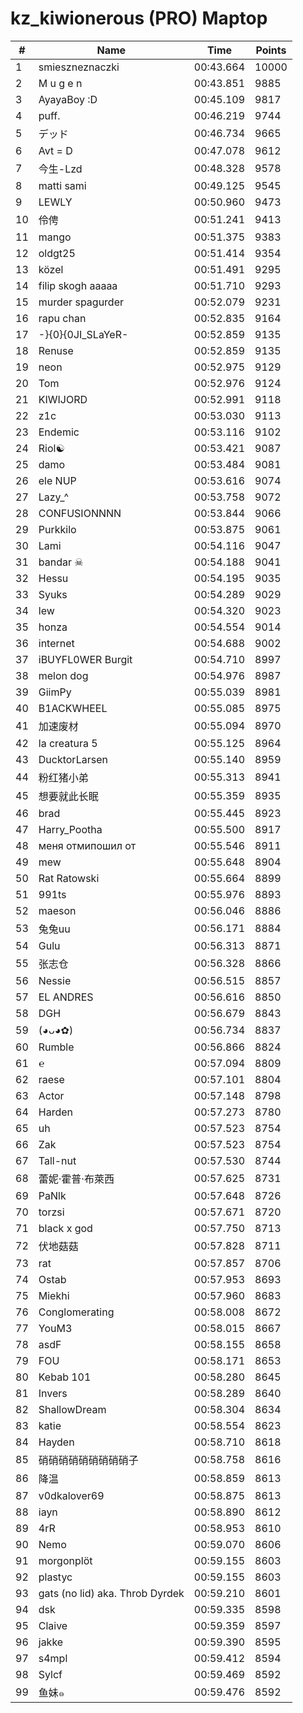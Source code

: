 # kz_kiwionerous (PRO) Maptop

|  # | Name | Time | Points |
|-------------- | -------------- | -------------- | -------------- | 
| 1 | smieszneznaczki | 00:43.664 | 10000 | 
| 2 | M u g e n | 00:43.851 | 9885 | 
| 3 | AyayaBoy :D | 00:45.109 | 9817 | 
| 4 | puff. | 00:46.219 | 9744 | 
| 5 | デッド | 00:46.734 | 9665 | 
| 6 | Avt = D | 00:47.078 | 9612 | 
| 7 | 今生-Lzd | 00:48.328 | 9578 | 
| 8 | matti sami | 00:49.125 | 9545 | 
| 9 | LEWLY | 00:50.960 | 9473 | 
| 10 | 伶俜 | 00:51.241 | 9413 | 
| 11 | mango | 00:51.375 | 9383 | 
| 12 | oldgt25 | 00:51.414 | 9354 | 
| 13 | közel | 00:51.491 | 9295 | 
| 14 | filip skogh aaaaa | 00:51.710 | 9293 | 
| 15 | murder spagurder | 00:52.079 | 9231 | 
| 16 | rapu chan | 00:52.835 | 9164 | 
| 17 | -}{0}{0JI_SLaYeR- | 00:52.859 | 9135 | 
| 18 | Renuse | 00:52.859 | 9135 | 
| 19 | neon | 00:52.975 | 9129 | 
| 20 | Tom | 00:52.976 | 9124 | 
| 21 | KIWIJORD | 00:52.991 | 9118 | 
| 22 | z1c | 00:53.030 | 9113 | 
| 23 | Endemic | 00:53.116 | 9102 | 
| 24 | Riol☯ | 00:53.421 | 9087 | 
| 25 | damo | 00:53.484 | 9081 | 
| 26 | ele NUP | 00:53.616 | 9074 | 
| 27 | Lazy_^ | 00:53.758 | 9072 | 
| 28 | CONFUSIONNNN | 00:53.844 | 9066 | 
| 29 | Purkkilo | 00:53.875 | 9061 | 
| 30 | Lami | 00:54.116 | 9047 | 
| 31 | bandar ☠ | 00:54.188 | 9041 | 
| 32 | Hessu | 00:54.195 | 9035 | 
| 33 | Syuks | 00:54.289 | 9029 | 
| 34 | lew | 00:54.320 | 9023 | 
| 35 | honza | 00:54.554 | 9014 | 
| 36 | internet | 00:54.688 | 9002 | 
| 37 | iBUYFL0WER Burgit | 00:54.710 | 8997 | 
| 38 | melon dog | 00:54.976 | 8987 | 
| 39 | GiimPy | 00:55.039 | 8981 | 
| 40 | B1ACKWHEEL | 00:55.085 | 8975 | 
| 41 | 加速废材 | 00:55.094 | 8970 | 
| 42 | la creatura 5 | 00:55.125 | 8964 | 
| 43 | DucktorLarsen | 00:55.140 | 8959 | 
| 44 | 粉红猪小弟 | 00:55.313 | 8941 | 
| 45 | 想要就此长眠 | 00:55.359 | 8935 | 
| 46 | brad | 00:55.445 | 8923 | 
| 47 | Harry_Pootha | 00:55.500 | 8917 | 
| 48 | меня отмипошил от | 00:55.546 | 8911 | 
| 49 | mew | 00:55.648 | 8904 | 
| 50 | Rat Ratowski | 00:55.664 | 8899 | 
| 51 | 991ts | 00:55.976 | 8893 | 
| 52 | maeson | 00:56.046 | 8886 | 
| 53 | 兔兔uu | 00:56.171 | 8884 | 
| 54 | Gulu | 00:56.313 | 8871 | 
| 55 | 张志仓 | 00:56.328 | 8866 | 
| 56 | Nessie | 00:56.515 | 8857 | 
| 57 | EL ANDRES | 00:56.616 | 8850 | 
| 58 | DGH | 00:56.679 | 8843 | 
| 59 | (◕ᴗ◕✿) | 00:56.734 | 8837 | 
| 60 | Rumble | 00:56.866 | 8824 | 
| 61 | ℮ | 00:57.094 | 8809 | 
| 62 | raese | 00:57.101 | 8804 | 
| 63 | Actor | 00:57.148 | 8798 | 
| 64 | Harden | 00:57.273 | 8780 | 
| 65 | uh | 00:57.523 | 8754 | 
| 66 | Zak | 00:57.523 | 8754 | 
| 67 | Tall-nut | 00:57.530 | 8744 | 
| 68 | 蕾妮·霍普·布萊西 | 00:57.625 | 8731 | 
| 69 | PaNlk | 00:57.648 | 8726 | 
| 70 | torzsi | 00:57.671 | 8720 | 
| 71 | black x god | 00:57.750 | 8713 | 
| 72 | 伏地菇菇 | 00:57.828 | 8711 | 
| 73 | rat | 00:57.857 | 8706 | 
| 74 | Ostab | 00:57.953 | 8693 | 
| 75 | Miekhi | 00:57.960 | 8683 | 
| 76 | Conglomerating | 00:58.008 | 8672 | 
| 77 | YouM3 <CS2 Enjoyer> | 00:58.015 | 8667 | 
| 78 | asdF | 00:58.155 | 8658 | 
| 79 | FOU | 00:58.171 | 8653 | 
| 80 | Kebab 101 | 00:58.280 | 8645 | 
| 81 | Invers | 00:58.289 | 8640 | 
| 82 | ShallowDream | 00:58.304 | 8634 | 
| 83 | katie | 00:58.554 | 8623 | 
| 84 | Hayden | 00:58.710 | 8618 | 
| 85 | 硝硝硝硝硝硝硝硝硝子 | 00:58.758 | 8616 | 
| 86 | 降温 | 00:58.859 | 8613 | 
| 87 | v0dkalover69 | 00:58.875 | 8613 | 
| 88 | iayn | 00:58.890 | 8612 | 
| 89 | 4rR | 00:58.953 | 8610 | 
| 90 | Nemo | 00:59.070 | 8606 | 
| 91 | morgonplöt | 00:59.155 | 8603 | 
| 92 | plastyc | 00:59.155 | 8603 | 
| 93 | gats (no lid) aka. Throb Dyrdek | 00:59.210 | 8601 | 
| 94 | dsk | 00:59.335 | 8598 | 
| 95 | Claive | 00:59.359 | 8597 | 
| 96 | jakke | 00:59.390 | 8595 | 
| 97 | s4mpl | 00:59.412 | 8594 | 
| 98 | Sylcf | 00:59.469 | 8592 | 
| 99 | 鱼妹๑ | 00:59.476 | 8592 | 

